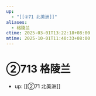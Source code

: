 ```yaml
---
up:
  - "[[②71 北美洲]]"
aliases:
  - 格陵兰
ctime: 2025-03-01T13:22:18+08:00
mtime: 2025-10-01T11:40:33+08:00
---
```


# ②713 格陵兰

- up: [[②71 北美洲]]
